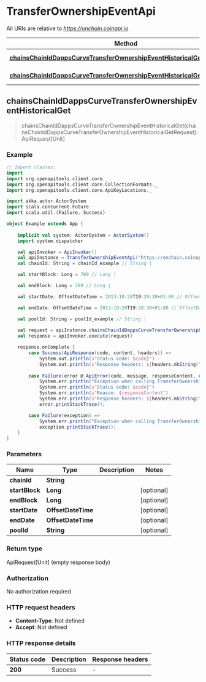 # TransferOwnershipEventApi

All URIs are relative to *https://onchain.coinapi.io*

Method | HTTP request | Description
------------- | ------------- | -------------
[**chainsChainIdDappsCurveTransferOwnershipEventHistoricalGet**](TransferOwnershipEventApi.md#chainsChainIdDappsCurveTransferOwnershipEventHistoricalGet) | **GET** /chains/{chain_id}/dapps/curve/transferOwnershipEvent/historical | 
[**chainsChainIdDappsCurveTransferOwnershipEventHistoricalGetWithHttpInfo**](TransferOwnershipEventApi.md#chainsChainIdDappsCurveTransferOwnershipEventHistoricalGetWithHttpInfo) | **GET** /chains/{chain_id}/dapps/curve/transferOwnershipEvent/historical | 



## chainsChainIdDappsCurveTransferOwnershipEventHistoricalGet

> chainsChainIdDappsCurveTransferOwnershipEventHistoricalGet(chainsChainIdDappsCurveTransferOwnershipEventHistoricalGetRequest): ApiRequest[Unit]



### Example

```scala
// Import classes:
import 
import org.openapitools.client.core._
import org.openapitools.client.core.CollectionFormats._
import org.openapitools.client.core.ApiKeyLocations._

import akka.actor.ActorSystem
import scala.concurrent.Future
import scala.util.{Failure, Success}

object Example extends App {
    
    implicit val system: ActorSystem = ActorSystem()
    import system.dispatcher

    val apiInvoker = ApiInvoker()
    val apiInstance = TransferOwnershipEventApi("https://onchain.coinapi.io")
    val chainId: String = chainId_example // String | 

    val startBlock: Long = 789 // Long | 

    val endBlock: Long = 789 // Long | 

    val startDate: OffsetDateTime = 2013-10-20T19:20:30+01:00 // OffsetDateTime | 

    val endDate: OffsetDateTime = 2013-10-20T19:20:30+01:00 // OffsetDateTime | 

    val poolId: String = poolId_example // String | 
    
    val request = apiInstance.chainsChainIdDappsCurveTransferOwnershipEventHistoricalGet(chainId, startBlock, endBlock, startDate, endDate, poolId)
    val response = apiInvoker.execute(request)

    response.onComplete {
        case Success(ApiResponse(code, content, headers)) =>
            System.out.println(s"Status code: $code}")
            System.out.println(s"Response headers: ${headers.mkString(", ")}")
        
        case Failure(error @ ApiError(code, message, responseContent, cause, headers)) =>
            System.err.println("Exception when calling TransferOwnershipEventApi#chainsChainIdDappsCurveTransferOwnershipEventHistoricalGet")
            System.err.println(s"Status code: $code}")
            System.err.println(s"Reason: $responseContent")
            System.err.println(s"Response headers: ${headers.mkString(", ")}")
            error.printStackTrace();

        case Failure(exception) => 
            System.err.println("Exception when calling TransferOwnershipEventApi#chainsChainIdDappsCurveTransferOwnershipEventHistoricalGet")
            exception.printStackTrace();
    }
}
```

### Parameters


Name | Type | Description  | Notes
------------- | ------------- | ------------- | -------------
 **chainId** | **String**|  |
 **startBlock** | **Long**|  | [optional]
 **endBlock** | **Long**|  | [optional]
 **startDate** | **OffsetDateTime**|  | [optional]
 **endDate** | **OffsetDateTime**|  | [optional]
 **poolId** | **String**|  | [optional]

### Return type


ApiRequest[Unit] (empty response body)

### Authorization

No authorization required

### HTTP request headers

- **Content-Type**: Not defined
- **Accept**: Not defined

### HTTP response details
| Status code | Description | Response headers |
|-------------|-------------|------------------|
| **200** | Success |  -  |

